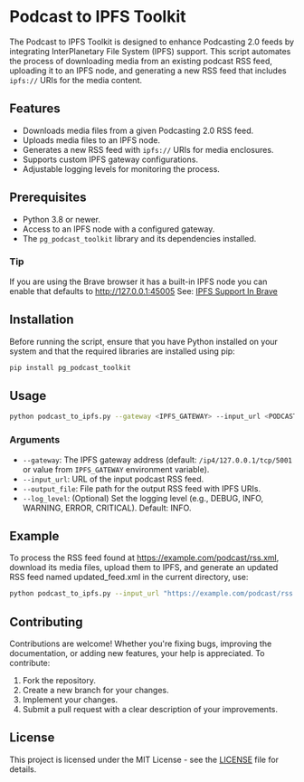 # Podcast to IPFS Toolkit

The Podcast to IPFS Toolkit is designed to enhance Podcasting 2.0 feeds by integrating InterPlanetary File System (IPFS) support. This script automates the process of downloading media from an existing podcast RSS feed, uploading it to an IPFS node, and generating a new RSS feed that includes `ipfs://` URIs for the media content.

## Features

- Downloads media files from a given Podcasting 2.0 RSS feed.
- Uploads media files to an IPFS node.
- Generates a new RSS feed with `ipfs://` URIs for media enclosures.
- Supports custom IPFS gateway configurations.
- Adjustable logging levels for monitoring the process.

## Prerequisites

- Python 3.8 or newer.
- Access to an IPFS node with a configured gateway.
- The `pg_podcast_toolkit` library and its dependencies installed.

### Tip 

If you are using the Brave browser it has a built-in IPFS node you can enable that defaults to http://127.0.0.1:45005 See: [IPFS Support In Brave](https://brave.com/blog/ipfs-support/)

## Installation

Before running the script, ensure that you have Python installed on your system and that the required libraries are installed using pip:

```bash
pip install pg_podcast_toolkit
```

## Usage

```bash
python podcast_to_ipfs.py --gateway <IPFS_GATEWAY> --input_url <PODCAST_RSS_FEED_URL> --output_file <OUTPUT_RSS_FILE_PATH> [--log_level <LOG_LEVEL>]
```

### Arguments

- `--gateway`: The IPFS gateway address (default: `/ip4/127.0.0.1/tcp/5001` or value from `IPFS_GATEWAY` environment variable).
- `--input_url`: URL of the input podcast RSS feed.
- `--output_file`: File path for the output RSS feed with IPFS URIs.
- `--log_level`: (Optional) Set the logging level (e.g., DEBUG, INFO, WARNING, ERROR, CRITICAL). Default: INFO.


## Example

To process the RSS feed found at https://example.com/podcast/rss.xml, download its media files, upload them to IPFS, and generate an updated RSS feed named updated_feed.xml in the current directory, use:

```bash
python podcast_to_ipfs.py --input_url "https://example.com/podcast/rss.xml" --output_file "./updated_feed.xml"
```

## Contributing

Contributions are welcome! Whether you're fixing bugs, improving the documentation, or adding new features, your help is appreciated. To contribute:

1. Fork the repository.
2. Create a new branch for your changes.
3. Implement your changes.
4. Submit a pull request with a clear description of your improvements.


## License

This project is licensed under the MIT License - see the [LICENSE](LICENSE) file for details.
